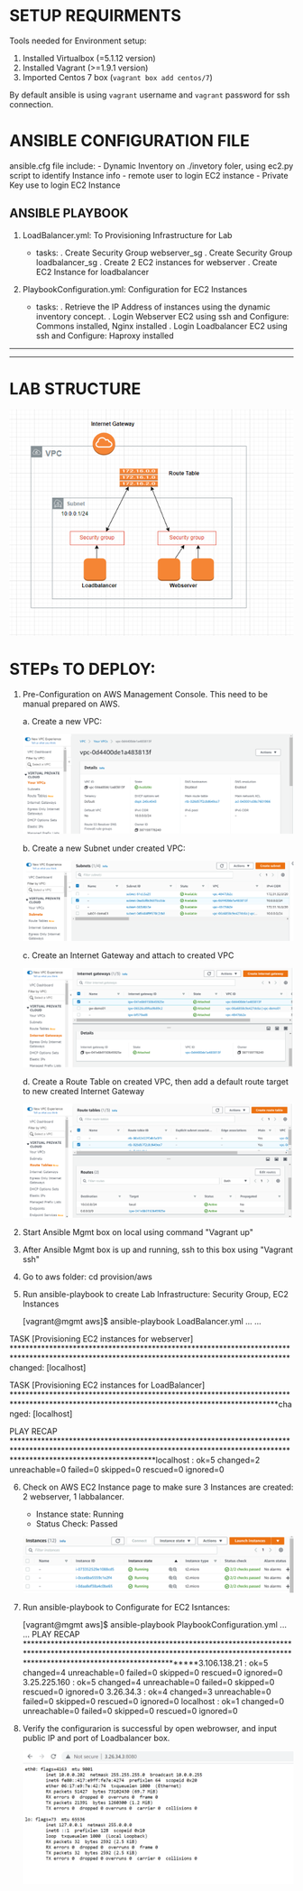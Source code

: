 # SETUP REQUIRMENTS 

Tools needed for Environment setup:

1. Installed Virtualbox (=5.1.12 version)
2. Installed Vagrant (>=1.9.1 version)
3. Imported Centos 7 box (`vagrant box add centos/7`)

By default ansible is using `vagrant` username and `vagrant` password for ssh connection.

# ANSIBLE CONFIGURATION FILE 
ansible.cfg file include:
    - Dynamic Inventory on ./invetory foler, using ec2.py script to identify Instance info
    - remote user to login EC2 instance
    - Private Key use to login EC2 Instance

## ANSIBLE PLAYBOOK
1. LoadBalancer.yml: To Provisioning Infrastructure for Lab
    - tasks: 
        . Create Security Group webserver_sg
        . Create Security Group loadbalancer_sg
        . Create 2 EC2 instances for webserver
        . Create EC2 Instance for loadbalancer
    
2. PlaybookConfiguration.yml: Configuration for EC2 Instances
    - tasks:
        . Retrieve the IP Address of instances using the dynamic inventory concept.
        . Login Webserver EC2 using ssh and Configure: Commons installed, Nginx installed
        . Login Loadbalancer EC2 using ssh and Configure: Haproxy installed


-----------------------------------------------------------------------------------------
-----------------------------------------------------------------------------------------

# LAB STRUCTURE

![Lab Structure:](pictures/lab_structure.PNG)


# STEPs TO DEPLOY:

1. Pre-Configuration on AWS Management Console. This need to be manual prepared on AWS.
    
    a. Create a new VPC:

    ![Create New VPC](pictures/new_vpc.PNG)

    b. Create a new Subnet under created VPC:

    ![Create New Subnet](pictures/new_subnet.PNG)

    c. Create an Internet Gateway and attach to created VPC

    ![Create New Internet Gateway](pictures/new_IGW.PNG)

    d. Create a Route Table on created VPC, then add a default route target to new created Internet Gateway

    ![Create New Route Table](pictures/new_routetable.PNG)

2. Start Ansible Mgmt box on local using command "Vagrant up"

3. After Ansible Mgmt box is up and running, ssh to this box using "Vagrant ssh"

4. Go to aws folder: cd provision/aws

5. Run ansible-playbook to create Lab Infrastructure: Security Group, EC2 Instances
    
    [vagrant@mgmt aws]$ ansible-playbook LoadBalancer.yml
    ...
    ...
    
TASK [Provisioning EC2 instances for webserver] **********************************************************************************************************************************************changed: [localhost]

TASK [Provisioning EC2 instances for LoadBalancer] *******************************************************************************************************************************************changed: [localhost]

PLAY RECAP ***********************************************************************************************************************************************************************************localhost                  : ok=5    changed=2    unreachable=0    failed=0    skipped=0    rescued=0    ignored=0   



6. Check on AWS EC2 Instance page to make sure 3 Instances are created: 2 webserver, 1 labbalancer.
    
    - Instance state: Running
    - Status Check: Passed

    ![Check Instances Status](pictures/instance_status.PNG)



7. Run ansible-playbook to Configurate for EC2 Isntances:
    
    [vagrant@mgmt aws]$ ansible-playbook PlaybookConfiguration.yml 
    ...
    ...
    PLAY RECAP ***********************************************************************************************************************************************************************************3.106.138.21               : ok=5    changed=4    unreachable=0    failed=0    skipped=0    rescued=0    ignored=0
3.25.225.160               : ok=5    changed=4    unreachable=0    failed=0    skipped=0    rescued=0    ignored=0
3.26.34.3                  : ok=4    changed=3    unreachable=0    failed=0    skipped=0    rescued=0    ignored=0
localhost                  : ok=1    changed=0    unreachable=0    failed=0    skipped=0    rescued=0    ignored=0


8. Verify the configurarion is successful by open webrowser, and input public IP and port of Loadbalancer box.


    ![Verify HAProxy](pictures/verify_haproxy.PNG)

